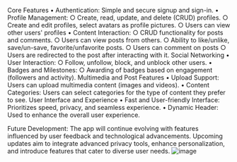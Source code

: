 Core Features
	• Authentication: Simple and secure signup and sign-in.
	• Profile Management:
		○ Create, read, update, and delete (CRUD) profiles.
		○ Create and edit profiles, select avatars as profile pictures.
		○ Users can view other users' profiles 
	• Content Interaction:
		○ CRUD functionality for posts and comments.
		○ Users can view posts from others.
		○ Ability to like/unlike, save/un-save, favorite/unfavorite posts.
		○ Users can comment on posts
		○ Users are redirected to the post after interacting with it.
Social Networking
	• User Interaction:
		○ Follow, unfollow, block, and unblock other users.
	• Badges and Milestones:
		○ Awarding of badges based on engagement (followers and activity).
Multimedia and Post Features
	• Upload Support: Users can upload multimedia content (images and videos).
	• Content Categories: Users can select categories for the type of content they prefer to see.
User Interface and Experience
	• Fast and User-friendly Interface: Prioritizes speed, privacy, and seamless experience.
	• Dynamic Header: Used to enhance the overall user experience.
	
Future Development: The app will continue evolving with features influenced by user feedback and technological advancements. Upcoming updates aim to integrate advanced privacy tools, enhance personalization, and introduce features that cater to diverse user needs.
![image](https://github.com/user-attachments/assets/5603dcd8-dd99-4f21-bcde-fefb8eacbff2)
